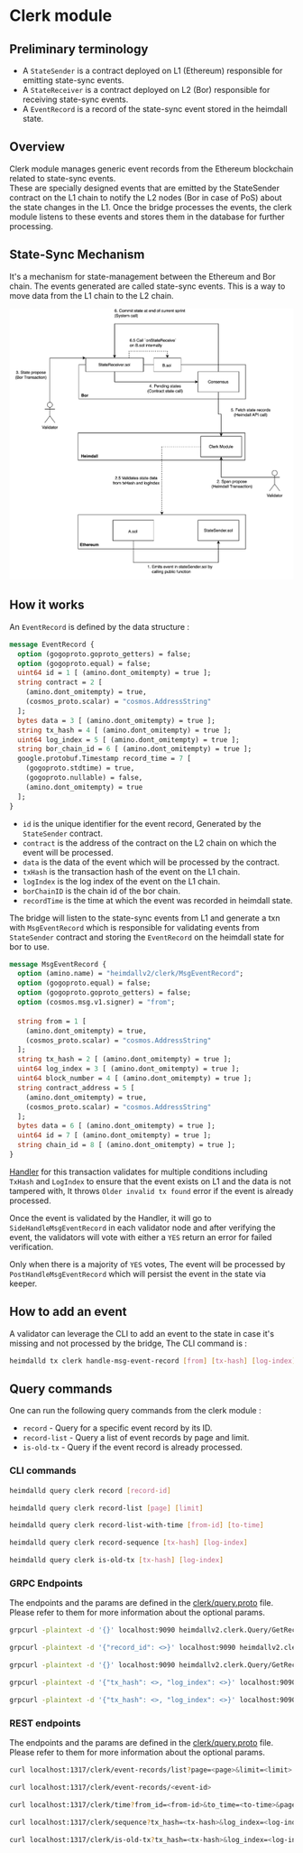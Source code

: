 # Clerk module

## Preliminary terminology

* A `StateSender` is a contract deployed on L1 (Ethereum) responsible for emitting state-sync events.
* A `StateReceiver` is a contract deployed on L2 (Bor) responsible for receiving state-sync events.
* A `EventRecord` is a record of the state-sync event stored in the heimdall state.

## Overview

Clerk module manages generic event records from the Ethereum blockchain related to state-sync events.  
These are specially designed events that are emitted by the StateSender contract on the L1 chain to notify the L2 nodes
(Bor in case of PoS) about the state changes in the L1. 
Once the bridge processes the events,
the clerk module listens to these events and stores them in the database for further processing.

## State-Sync Mechanism

It's a mechanism for state-management between the Ethereum and Bor chain.
The events generated are called state-sync events.
This is a way to move data from the L1 chain to the L2 chain.

![State-Sync Flow](../../../img/pos/state_sync_flow.png)

## How it works

An `EventRecord` is defined by the data structure :

```protobuf
message EventRecord {
  option (gogoproto.goproto_getters) = false;
  option (gogoproto.equal) = false;
  uint64 id = 1 [ (amino.dont_omitempty) = true ];
  string contract = 2 [
    (amino.dont_omitempty) = true,
    (cosmos_proto.scalar) = "cosmos.AddressString"
  ];
  bytes data = 3 [ (amino.dont_omitempty) = true ];
  string tx_hash = 4 [ (amino.dont_omitempty) = true ];
  uint64 log_index = 5 [ (amino.dont_omitempty) = true ];
  string bor_chain_id = 6 [ (amino.dont_omitempty) = true ];
  google.protobuf.Timestamp record_time = 7 [
    (gogoproto.stdtime) = true,
    (gogoproto.nullable) = false,
    (amino.dont_omitempty) = true
  ];
}
```

* `id` is the unique identifier for the event record, Generated by the `StateSender` contract.
* `contract` is the address of the contract on the L2 chain on which the event will be processed.
* `data` is the data of the event which will be processed by the contract.
* `txHash` is the transaction hash of the event on the L1 chain.
* `logIndex` is the log index of the event on the L1 chain.
* `borChainID` is the chain id of the bor chain.
* `recordTime` is the time at which the event was recorded in heimdall state.

The bridge will listen to the state-sync events from L1 and generate a txn with `MsgEventRecord` which is responsible for validating events from `StateSender` contract and storing the `EventRecord` on the heimdall state for bor to use.

```protobuf
message MsgEventRecord {
  option (amino.name) = "heimdallv2/clerk/MsgEventRecord";
  option (gogoproto.equal) = false;
  option (gogoproto.goproto_getters) = false;
  option (cosmos.msg.v1.signer) = "from";

  string from = 1 [
    (amino.dont_omitempty) = true,
    (cosmos_proto.scalar) = "cosmos.AddressString"
  ];
  string tx_hash = 2 [ (amino.dont_omitempty) = true ];
  uint64 log_index = 3 [ (amino.dont_omitempty) = true ];
  uint64 block_number = 4 [ (amino.dont_omitempty) = true ];
  string contract_address = 5 [
    (amino.dont_omitempty) = true,
    (cosmos_proto.scalar) = "cosmos.AddressString"
  ];
  bytes data = 6 [ (amino.dont_omitempty) = true ];
  uint64 id = 7 [ (amino.dont_omitempty) = true ];
  string chain_id = 8 [ (amino.dont_omitempty) = true ];
}
```

[Handler](keeper/msg_server.go) for this transaction validates for multiple conditions including `TxHash` and `LogIndex` to ensure that the event exists on L1 and the data is not tampered with, It throws `Older invalid tx found` error if the event is already processed.

Once the event is validated by the Handler,
it will go to `SideHandleMsgEventRecord` in each validator node and after verifying the event,
the validators will vote with either a `YES` return an error for failed verification.

Only when there is a majority of `YES` votes, The event will be processed by `PostHandleMsgEventRecord` which will persist the event in the state via keeper.

## How to add an event

A validator can leverage the CLI to add an event to the state in case it's missing and not processed by the bridge, The CLI command is :

```bash
heimdalld tx clerk handle-msg-event-record [from] [tx-hash] [log-index] [block-number] [contract-address] [data] [id] [chain-id]
```

## Query commands

One can run the following query commands from the clerk module :

* `record` - Query for a specific event record by its ID.
* `record-list` - Query a list of event records by page and limit.
* `is-old-tx` - Query if the event record is already processed.


### CLI commands

```bash
heimdalld query clerk record [record-id]
```

```bash
heimdalld query clerk record-list [page] [limit]
```

```bash
heimdalld query clerk record-list-with-time [from-id] [to-time]
```

```bash
heimdalld query clerk record-sequence [tx-hash] [log-index]
```

```bash
heimdalld query clerk is-old-tx [tx-hash] [log-index]
```

### GRPC Endpoints

The endpoints and the params are defined in the [clerk/query.proto](/proto/heimdallv2/clerk/query.proto) file.
Please refer to them for more information about the optional params.

```bash
grpcurl -plaintext -d '{}' localhost:9090 heimdallv2.clerk.Query/GetRecordList
```

```bash
grpcurl -plaintext -d '{"record_id": <>}' localhost:9090 heimdallv2.clerk.Query/GetRecordById
```

```bash
grpcurl -plaintext -d '{}' localhost:9090 heimdallv2.clerk.Query/GetRecordListWithTime
```

```bash
grpcurl -plaintext -d '{"tx_hash": <>, "log_index": <>}' localhost:9090 heimdallv2.clerk.Query/GetRecordSequence
```

```bash
grpcurl -plaintext -d '{"tx_hash": <>, "log_index": <>}' localhost:9090 heimdallv2.clerk.Query/IsClerkTxOld
```

### REST endpoints

The endpoints and the params are defined in the [clerk/query.proto](/proto/heimdallv2/clerk/query.proto) file.
Please refer to them for more information about the optional params.

```bash
curl localhost:1317/clerk/event-records/list?page=<page>&limit=<limit>
```

```bash
curl localhost:1317/clerk/event-records/<event-id>
```

```bash
curl localhost:1317/clerk/time?from_id=<from-id>&to_time=<to-time>&page=<page>&limit=<limit>
```

```bash
curl localhost:1317/clerk/sequence?tx_hash=<tx-hash>&log_index=<log-index>
```

```bash
curl localhost:1317/clerk/is-old-tx?tx_hash=<tx-hash>&log_index=<log-index>
```